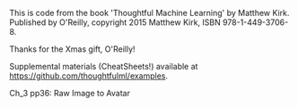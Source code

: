 This is code from the book 'Thoughtful Machine Learning' by Matthew Kirk.
Published by O'Reilly, copyright 2015 Matthew Kirk, ISBN 978-1-449-3706-8.

Thanks for the Xmas gift, O'Reilly!

Supplemental materials (CheatSheets!) available at https://github.com/thoughtfulml/examples.

Ch_3 pp36: Raw Image to Avatar
